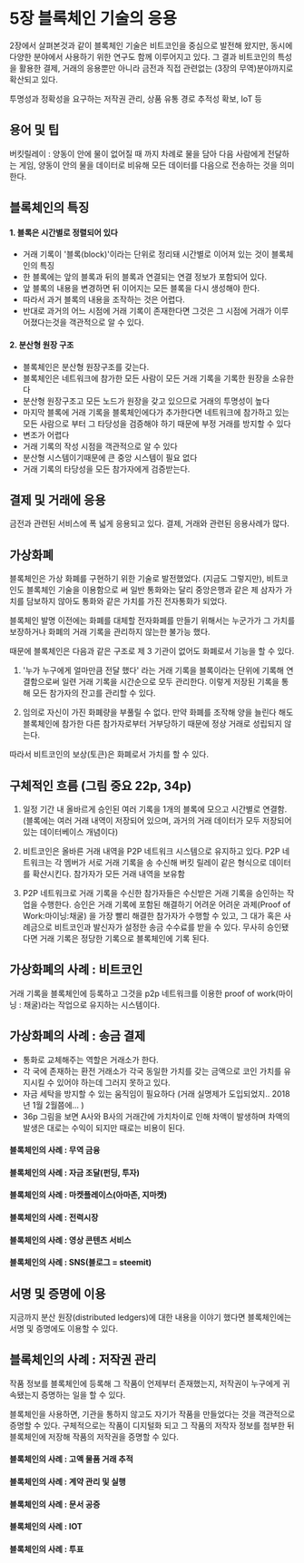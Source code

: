 # 5장 블록체인 기술의 응용

2장에서 살펴본것과 같이 블록체인 기술은 비트코인을 중심으로 발전해 왔지만, 동시에 다양한 분야에서 사용하기 위한 연구도 함께 이루어지고 있다. 그 결과 비트코인의 특성을 활용한 결제, 거래의 응용뿐만 아니라 금전과 직접 관련없는 (3장의 무역)분야까지로 확산되고 있다.

투명성과 정확성을 요구하는 저작권 관리, 상품 유통 경로 추적성 확보, IoT 등

## 용어 및 팁

버킷릴레이 : 양동이 안에 물이 없어질 때 까지 차례로 물을 담아 다음 사람에게 전달하는 게임, 양동이 안의 물을 데이터로 비유해 모든 데이터를 다음으로 전송하는 것을 의미한다.



## 블록체인의 특징

#### 1. 블록은 시간별로 정렬되어 있다

- 거래 기록이 '블록(block)'이라는 단위로 정리돼 시간별로 이어져 있는 것이 블록체인의 특징
- 한 블록에는 앞의 블록과 뒤의 블록과 연결되는 연결 정보가 포함되어 있다.
- 앞 블록의 내용을 변경하면 뒤 이어지는 모든 블록을 다시 생성해야 한다.
- 따라서 과거 블록의 내용을 조작하는 것은 어렵다.
- 반대로 과거의 어느 시점에 거래 기록이 존재한다면 그것은 그 시점에 거래가 이루어졌다는것을 객관적으로 알 수 있다.

#### 2. 분산형 원장 구조

- 블록체인은 분산형 원장구조를 갖는다.
- 블록체인은 네트워크에 참가한 모든 사람이 모든 거래 기록을 기록한 원장을 소유한다
- 분산형 원장구조고 모든 노드가 원장을 갖고 있으므로 거래의 투명성이 높다
- 마지막 블록에 거래 기록을 블록체인에다가 추가한다면 네트워크에 참가하고 있는 모든 사람으로 부터 그 타당성을 검증해야 하기 때문에 부정 거래를 방지할 수 있다
- 변조가 어렵다
- 거래 기록의 작성 시점을 객관적으로 알 수 있다
- 분산형 시스템이기때문에 큰 중앙 시스템이 필요 없다
- 거래 기록의 타당성을 모든 참가자에게 검증받는다.

## 결제 및 거래에 응용

금전과 관련된 서비스에 폭 넓게 응용되고 있다. 결제, 거래와 관련된 응용사례가 많다.

## 가상화폐

블록체인은 가상 화폐를 구현하기 위한 기술로 발전했었다. (지금도 그렇지만), 비트코인도 블록체인 기술을 이용함으로 써 일반 통화와는 달리 중앙은행과 같은 제 삼자가 가치를 담보하지 않아도 통화와 같은 가치를 가진 전자통화가 되었다. 

블록체인 발명 이전에는 화폐를 대체할 전자화폐를 만들기 위해서는 누군가가 그 가치를 보장하거나 화폐의 거래 기록을 관리하지 않는한 불가능 했다.

때문에 블록체인은 다음과 같은 구조로 제 3 기관이 없어도 화폐로서 기능을 할 수 있다.

1. '누가 누구에게 얼마만큼 전달 했다' 라는 거래 기록을 블록이라는 단위에 기록해 연결함으로써 일련 거래 기록을 시간순으로 모두 관리한다. 이렇게 저장된 기록을 통해 모든 참가자의 잔고를 관리할 수 있다.

2. 임의로 자신이 가진 화폐량을 부풀릴 수 없다. 만약 화폐를 조작해 양을 늘린다 해도 블록체인에 참가한 다른 참가자로부터 거부당하기 때문에 정상 거래로 성립되지 않는다.

따라서 비트코인의 보상(토큰)은 화폐로서 가치를 할 수 있다.

## 구체적인 흐름 (그림 중요 22p, 34p)
1. 일정 기간 내 올바르게 승인된 여러 기록을 1개의 블록에 모으고 시간별로 연결함.
 (블록에는 여러 거래 내역이 저장되어 있으며, 과거의 거래 데이터가 모두 저장되어 있는 데이터베이스 개념이다)

2. 비트코인은 올바른 거래 내역을 P2P 네트워크 시스템으로 유지하고 있다. P2P 네트워크는 각 멤버가 서로 거래 기록을 송 수신해 버킷 릴레이 같은 형식으로 데이터를 확산시킨다. 참가자가 모든 거래 내역을 보유함

3. P2P 네트워크로 거래 기록을 수신한 참가자들은 수신받은 거래 기록을 승인하는 작업을 수행한다. 승인은 거래 기록에 포함된 해결하기 어려운 어려운 과제(Proof of Work:마이닝:채굴) 을 가장 빨리 해결한 참가자가 수행할 수 있고, 그 대가 혹은 사례금으로 비트코인과 발신자가 설정한 송금 수수료를 받을 수 있다. 무사히 승인됐다면 거래 기록은 정당한 기록으로 블록체인에 기록 된다.

## 가상화폐의 사례 : 비트코인

거래 기록을 블록체인에 등록하고 그것을 p2p 네트워크를 이용한 proof of work(마이닝 : 채굴)라는 작업으로 유지하는 시스템이다. 


## 가상화폐의 사례 : 송금 결제
- 통화로 교체해주는 역할은 거래소가 한다.
- 각 국에 존재하는 환전 거래소가 각국 동일한 가치를 갖는 금액으로 코인 가치를 유지시킬 수 있어야 하는데 그러지 못하고 있다.
- 자금 세탁을 방지할 수 있는 움직임이 필요하다 (거래 실명제가 도입되었지.. 2018년 1월 2월쯤에... )
- 36p 그림을 보면 A사와 B사의 거래간에 가치차이로 인해 차액이 발생하며 차액의 발생은 대로는 수익이 되지만 때로는 비용이 된다.

#### 블록체인의 사례 : 무역 금융

#### 블록체인의 사례 : 자금 조달(펀딩, 투자)

#### 블록체인의 사례 : 마켓플레이스(아마존, 지마켓)

#### 블록체인의 사례 : 전력시장

#### 블록체인의 사례 : 영상 콘텐츠 서비스

#### 블록체인의 사례 : SNS(블로그 = steemit)


## 서명 및 증명에 이용

지금까지 분산 원장(distributed ledgers)에 대한 내용을 이야기 했다면 블록체인에는 서명 및 증명에도 이용할 수 있다.

## 블록체인의 사례 : 저작권 관리
작품 정보를 블록체인에 등록해 그 작품이 언제부터 존재했는지, 저작권이 누구에게 귀속됐는지 증명하는 일을 할 수 있다.

블록체인을 사용하면, 기관을 통하지 않고도 자기가 작품을 만들었다는 것을 객관적으로 증명할 수 있다. 구체적으로는 작품이 디지털화 되고 그 작품의 저작자 정보를 첨부한 뒤 블록체인에 저장해 작품의 저작권을 증명할 수 있다.

#### 블록체인의 사례 : 고액 물품 거래 추적
#### 블록체인의 사례 : 계약 관리 및 실행
#### 블록체인의 사례 : 문서 공증
#### 블록체인의 사례 : IOT
#### 블록체인의 사례 : 투표






